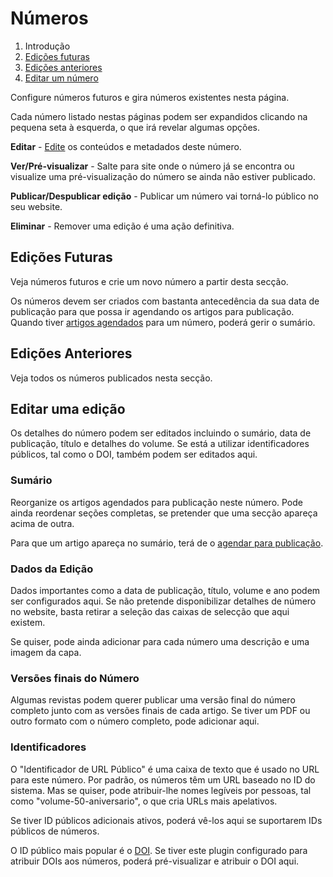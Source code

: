 # Números

1. Introdução
2. [Edições futuras](issue-management.md#future-issues)
3. [Edições anteriores](issue-management.md#back-issues)
4. [Editar um número](issue-management.md#edit-issue)

Configure números futuros e gira números existentes nesta página.

Cada número listado nestas páginas podem ser expandidos clicando na pequena seta à esquerda, o que irá revelar algumas opções.

**Editar** - [Edite](issue-management.md#edit-issue) os conteúdos e metadados deste número.

**Ver/Pré-visualizar** - Salte para site onde o número já se encontra ou visualize uma pré-visualização do número se ainda não estiver publicado.

**Publicar/Despublicar edição** - Publicar um número vai torná-lo público no seu website.

**Eliminar** - Remover uma edição é uma ação definitiva.

## <a name="future-issues"></a>Edições Futuras

Veja números futuros e crie um novo número a partir desta secção.

Os números devem ser criados com bastanta antecedência da sua data de publicação para que possa ir agendando os artigos para publicação. Quando tiver  [artigos agendados](editorial-workflow/production.md#publish) para um número, poderá gerir o sumário.

## <a name="back-issues"></a>Edições Anteriores

Veja todos os números publicados nesta secção.

## <a name="edit-issue"></a>Editar uma edição

Os detalhes do número podem ser editados incluindo o sumário, data de publicação, título e detalhes do volume. Se está a utilizar identificadores públicos, tal como o DOI, também podem ser editados aqui.

### <a name="edit-issue-toc"></a>Sumário

Reorganize os artigos agendados para publicação neste número. Pode ainda reordenar seções completas, se pretender que uma secção apareça acima de outra.

Para que um artigo apareça no sumário, terá de o [agendar para publicação](editorial-workflow/production.md#publish).

### <a name="edit-issue-data"></a>Dados da Edição

Dados importantes como a data de publicação, título, volume e ano podem ser configurados aqui. Se não pretende disponibilizar detalhes de número no website, basta retirar a seleção das caixas de selecção que aqui existem.

Se quiser, pode ainda adicionar para cada número uma descrição e uma imagem da capa.

### <a name="edit-issue-galley"></a>Versões finais do Número

Algumas revistas podem querer publicar uma versão final do número completo junto com as versões finais de cada artigo. Se tiver um PDF ou outro formato com o número completo, pode adicionar aqui.

### <a name="edit-issue-identifiers"></a>Identificadores

O "Identificador de URL Público" é uma caixa de texto que é usado no URL para este número. Por padrão, os números têm um URL baseado no ID do sistema. Mas se  quiser, pode atribuir-lhe nomes legíveis por pessoas, tal como "volume-50-aniversario", o que cria URLs mais apelativos.

Se tiver ID públicos adicionais ativos, poderá vê-los aqui se suportarem IDs públicos de números.

O ID público mais popular é o [DOI](https://www.doi.org/). Se tiver este plugin configurado para atribuir DOIs aos números, poderá pré-visualizar e atribuir o DOI aqui.
